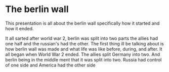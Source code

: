 # The berlin wall
This presentation is all about the berlin wall specifically how it started and how it ended.


  It all sarted after world war 2, berlin was split into two parts the allies had one half and the russian's had the other. The first thing ill be talking about is how berlin wall was made and what life was like before, during, and after. It all began when World War 2 ended. The allies split Germany into two. And berlin being in the middle ment that it was split into two. Russia had control of one side and America had the other side 
